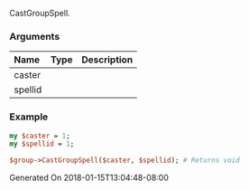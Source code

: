 CastGroupSpell.
### Arguments
**Name**|**Type**|**Description**
:---|:---|:---
caster||
spellid||

### Example

```perl
my $caster = 1;
my $spellid = 1;

$group->CastGroupSpell($caster, $spellid); # Returns void
```


Generated On 2018-01-15T13:04:48-08:00
